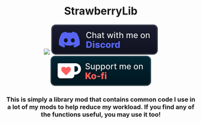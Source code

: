 <div align="center">
  <h1>StrawberryLib</h1>
  <a href="https://modrinth.com/mod/fabric-api"><img src="https://raw.githubusercontent.com/intergrav/devins-badges/c7fd18efdadd1c3f12ae56b49afd834640d2d797/assets/cozy/requires/fabric-api_vector.svg"></a>
  <a href="https://discord.gg/Am6M8VQ"><img src="https://github.com/intergrav/devins-badges/raw/refs/heads/v3/assets/cozy/social/discord-singular_vector.svg"></a>
  <a href="https://ko-fi.com/moriyashiine"><img src="https://github.com/intergrav/devins-badges/raw/refs/heads/v3/assets/cozy/donate/kofi-singular_vector.svg"></a>
  <h3>This is simply a library mod that contains common code I use in a lot of my mods to help reduce my workload. If you find any of the functions useful, you may use it too!</h3>
</div>
